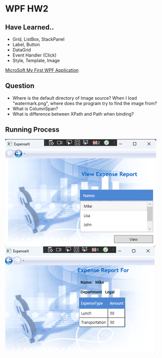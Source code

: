 # WPF HW2
## Have Learned..
- Grid, ListBox, StackPanel
- Label, Button
- DataGrid
- Event Handler (Click)
- Style, Template, Image  

[MicroSoft My First WPF Application](https://learn.microsoft.com/ko-kr/dotnet/desktop/wpf/getting-started/walkthrough-my-first-wpf-desktop-application)   

## Question
- Where is the default directory of Image source? When I load "watermark.png", where does the program try to find the image from?
- What is ColumnSpan?
- What is difference between XPath and Path when binding?

## Running Process
![IMG](run1.png)  
![IMG](run2.png)  



